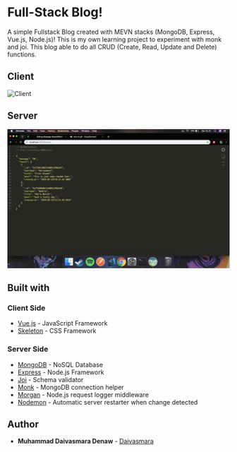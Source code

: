 # Full-Stack Blog!

A simple Fullstack Blog created with MEVN stacks (MongoDB, Express, Vue.js, Node.js)! This is my own learning project to experiment with monk and joi. This blog able to do all CRUD (Create, Read, Update and Delete) functions.

## Client
![Client](client/screenshoots/client.gif)

## Server
![Server](server/screenshoots/server.png)


## Built with

### Client Side

* [Vue.js](https://vuejs.org/) - JavaScript Framework
* [Skeleton](http://getskeleton.com/) - CSS Framework

### Server Side

* [MongoDB](https://www.mongodb.com/) - NoSQL Database
* [Express](http://expressjs.com/) - Node.js Framework
* [Joi](https://www.npmjs.com/package/joi) - Schema validator
* [Monk](https://www.npmjs.com/package/monk) - MongoDB connection helper
* [Morgan](https://www.npmjs.com/package/morgan) - Node.js request logger middleware
* [Nodemon](https://www.npmjs.com/package/nodemon) - Automatic server restarter when change detected

## Author

* **Muhammad Daivasmara Denaw** - [Daivasmara](https://github.com/Daivasmara)
